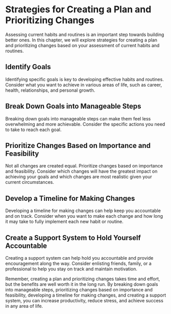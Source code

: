 Strategies for Creating a Plan and Prioritizing Changes
=========================================================================================================

Assessing current habits and routines is an important step towards building better ones. In this chapter, we will explore strategies for creating a plan and prioritizing changes based on your assessment of current habits and routines.

Identify Goals
--------------

Identifying specific goals is key to developing effective habits and routines. Consider what you want to achieve in various areas of life, such as career, health, relationships, and personal growth.

Break Down Goals into Manageable Steps
--------------------------------------

Breaking down goals into manageable steps can make them feel less overwhelming and more achievable. Consider the specific actions you need to take to reach each goal.

Prioritize Changes Based on Importance and Feasibility
------------------------------------------------------

Not all changes are created equal. Prioritize changes based on importance and feasibility. Consider which changes will have the greatest impact on achieving your goals and which changes are most realistic given your current circumstances.

Develop a Timeline for Making Changes
-------------------------------------

Developing a timeline for making changes can help keep you accountable and on track. Consider when you want to make each change and how long it may take to fully implement each new habit or routine.

Create a Support System to Hold Yourself Accountable
----------------------------------------------------

Creating a support system can help hold you accountable and provide encouragement along the way. Consider enlisting friends, family, or a professional to help you stay on track and maintain motivation.

Remember, creating a plan and prioritizing changes takes time and effort, but the benefits are well worth it in the long run. By breaking down goals into manageable steps, prioritizing changes based on importance and feasibility, developing a timeline for making changes, and creating a support system, you can increase productivity, reduce stress, and achieve success in any area of life.
